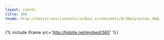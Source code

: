 ```yaml
---
layout: sieutv
title: 360
thumb: http://hdsite.net/contents/videos_screenshots/0/360/preview_360p.mp4.jpg
---
```

{% include iframe src='http://hdsite.net/embed/360' %}
 
